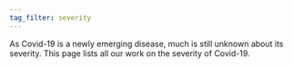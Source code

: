 ```yaml
---
tag_filter: severity
---
```


As Covid-19 is a newly emerging disease, much is still unknown about its severity. This page lists all our work on the severity of Covid-19.
